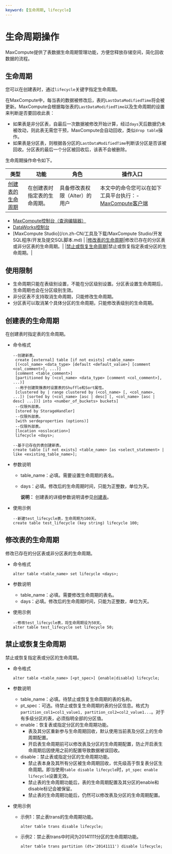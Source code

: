```yaml
---
keyword: [生命周期, lifecycle]
---
```


# 生命周期操作

MaxCompute提供了表数据生命周期管理功能，方便您释放存储空间，简化回收数据的流程。

## 生命周期

您可以在创建表时，通过`lifecycle`关键字指定生命周期。

在MaxCompute中，每当表的数据被修改后，表的`LastDataModifiedTime`将会被更新。MaxCompute会根据每张表的`LastDataModifiedTime`以及生命周期的设置来判断是否要回收此表：

-   如果表是非分区表，自最后一次数据被修改开始计算，经过`days`天后数据仍未被改动，则此表无需您干预，MaxCompute会自动回收，类似`drop table`操作。
-   如果表是分区表，则根据各分区的`LastDataModifiedTime`判断该分区是否该被回收。分区表的最后一个分区被回收后，该表不会被删除。

生命周期操作命令如下。

|类型|功能|角色|操作入口|
|--|--|--|----|
|[创建表的生命周期](#section_b4c_6dd_skb)|在创建表时指定表的生命周期。|具备修改表权限（Alter）的用户|本文中的命令您可以在如下工具平台执行：-   [MaxCompute客户端](/cn.zh-CN/工具及下载/客户端.md)
-   [MaxCompute控制台（查询编辑器）](/cn.zh-CN/工具及下载/查询编辑器.md)
-   [DataWorks控制台](https://workbench.data.aliyun.com/console)
-   [MaxCompute Studio](/cn.zh-CN/工具及下载/MaxCompute Studio/开发SQL程序/开发及提交SQL脚本.md) |
|[修改表的生命周期](#section_u1v_dz1_wdb)|修改已存在的分区表或非分区表的生命周期。|
|[禁止或恢复生命周期](#section_zbv_kz1_wdb)|禁止或恢复指定表或分区的生命周期。|

## 使用限制

-   生命周期只能在表级别设置，不能在分区级别设置。分区表设置生命周期后，生命周期也会在分区级别生效。
-   非分区表不支持取消生命周期，只能修改生命周期。
-   分区表可以取消某个具体分区的生命周期，只能修改表级别的生命周期。

## 创建表的生命周期

在创建表时指定表的生命周期。

-   命令格式

    ```
    --创建新表。
     create [external] table [if not exists] <table_name>
     [(<col_name> <data_type> [default <default_value>] [comment <col_comment>], ...)]
     [comment <table_comment>]
     [partitioned by (<col_name> <data_type> [comment <col_comment>], ...)]
     --用于创建聚簇表时设置表的Shuffle和Sort属性。
     [clustered by | range clustered by (<col_name> [, <col_name>, ...]) [sorted by (<col_name> [asc | desc] [, <col_name> [asc | desc] ...])] into <number_of_buckets> buckets] 
     --仅限外部表。
     [stored by StorageHandler] 
     --仅限外部表。
     [with serdeproperties (options)] 
     --仅限外部表。
     [location <osslocation>] 
     lifecycle <days>;
    
    --基于已存在的表创建新表。
    create table [if not exists] <table_name> [as <select_statement> | like <existing_table_name>];
    ```

-   参数说明
    -   table\_name：必填。需要设置生命周期的表名。
    -   days：必填。修改后的生命周期时间，只能为正整数，单位为天。

        **说明：** 创建表的详细参数说明请参见[创建表](/cn.zh-CN/开发/SQL及函数/DDL语句/表操作.md)。

-   使用示例

    ```
    --新建test_lifecycle表，生命周期为100天。
    create table test_lifecycle (key string) lifecycle 100;
    ```


## 修改表的生命周期

修改已存在的分区表或非分区表的生命周期。

-   命令格式

    ```
    alter table <table_name> set lifecycle <days>;
    ```

-   参数说明
    -   table\_name：必填。需要修改生命周期的表名。
    -   days：必填。修改后的生命周期时间，只能为正整数，单位为天。
-   使用示例

    ```
    --修改test_lifecycle表，将生命周期设为50天。
    alter table test_lifecycle set lifecycle 50;
    ```


## 禁止或恢复生命周期

禁止或恢复指定表或分区的生命周期。

-   命令格式

    ```
    alter table <table_name> [<pt_spec>] {enable|disable} lifecycle;
    ```

-   参数说明
    -   table\_name：必填。待禁止或恢复生命周期的表的名称。
    -   pt\_spec：可选。待禁止或恢复生命周期的表的分区信息。格式为`partition_col1=col1_value1, partition_col2=col2_value1...`。对于有多级分区的表，必须指明全部的分区值。
    -   enable：恢复表或指定分区的生命周期功能。
        -   表及其分区重新参与生命周期回收，默认使用当前表及分区上的生命周期配置。
        -   开启表生命周期前可以修改表及分区的生命周期配置，防止开启表生命周期后因使用之前的配置导致数据被误回收。
    -   disable：禁止表或指定分区的生命周期功能。
        -   禁止表本身及其所有分区被生命周期回收，优先级高于恢复表分区生命周期。即当使用`table disable lifecycle`时，`pt_spec enable lifecycle`设置无效。
        -   禁止表的生命周期功能后，表的生命周期配置及其分区的enable和disable标记会被保留。
        -   禁止表的生命周期功能后，仍然可以修改表及分区的生命周期配置。
-   使用示例
    -   示例1：禁止表trans的生命周期功能。

        ```
        alter table trans disable lifecycle;
        ```

    -   示例2：禁止表trans中时间为20141111分区的生命周期功能。

        ```
        alter table trans partition (dt='20141111') disable lifecycle;
        ```


